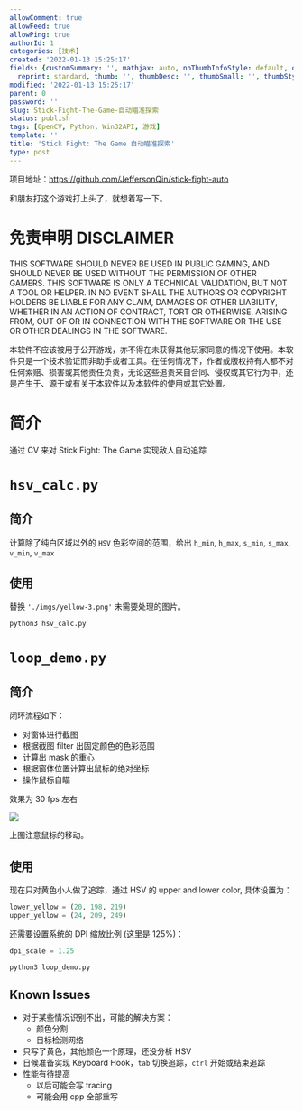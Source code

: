 ```yaml
---
allowComment: true
allowFeed: true
allowPing: true
authorId: 1
categories: [技术]
created: '2022-01-13 15:25:17'
fields: {customSummary: '', mathjax: auto, noThumbInfoStyle: default, outdatedNotice: 'no',
  reprint: standard, thumb: '', thumbDesc: '', thumbSmall: '', thumbStyle: default}
modified: '2022-01-13 15:25:17'
parent: 0
password: ''
slug: Stick-Fight-The-Game-自动瞄准探索
status: publish
tags: [OpenCV, Python, Win32API, 游戏]
template: ''
title: 'Stick Fight: The Game 自动瞄准探索'
type: post
---
```

项目地址：https://github.com/JeffersonQin/stick-fight-auto

和朋友打这个游戏打上头了，就想着写一下。

# 免责申明 DISCLAIMER

THIS SOFTWARE SHOULD NEVER BE USED IN PUBLIC GAMING, AND SHOULD NEVER BE USED WITHOUT THE PERMISSION OF OTHER GAMERS. THIS SOFTWARE IS ONLY A TECHNICAL VALIDATION, BUT NOT A TOOL OR HELPER. IN NO EVENT SHALL THE AUTHORS OR COPYRIGHT HOLDERS BE LIABLE FOR ANY CLAIM, DAMAGES OR OTHER LIABILITY, WHETHER IN AN ACTION OF CONTRACT, TORT OR OTHERWISE, ARISING FROM, OUT OF OR IN CONNECTION WITH THE SOFTWARE OR THE USE OR OTHER DEALINGS IN THE SOFTWARE.

本软件不应该被用于公开游戏，亦不得在未获得其他玩家同意的情况下使用。本软件只是一个技术验证而非助手或者工具。在任何情况下，作者或版权持有人都不对任何索赔、损害或其他责任负责，无论这些追责来自合同、侵权或其它行为中，还是产生于、源于或有关于本软件以及本软件的使用或其它处置。

# 简介

通过 CV 来对 Stick Fight: The Game 实现敌人自动追踪

# `hsv_calc.py`

## 简介

计算除了纯白区域以外的 `HSV` 色彩空间的范围，给出 `h_min`, `h_max`, `s_min`, `s_max`, `v_min`, `v_max`

## 使用

替换 `'./imgs/yellow-3.png'` 未需要处理的图片。

```bash
python3 hsv_calc.py
```

# `loop_demo.py`

## 简介

闭环流程如下：

* 对窗体进行截图
* 根据截图 filter 出固定颜色的色彩范围
* 计算出 mask 的重心
* 根据窗体位置计算出鼠标的绝对坐标
* 操作鼠标自瞄

效果为 30 fps 左右

![](https://github.com/JeffersonQin/stick-fight-auto/blob/master/assets/loop_demo.gif?raw=true)

上图注意鼠标的移动。

## 使用

现在只对黄色小人做了追踪，通过 HSV 的 upper and lower color, 具体设置为：

```python
lower_yellow = (20, 198, 219)
upper_yellow = (24, 209, 249)
```

还需要设置系统的 DPI 缩放比例 (这里是 125%)：

```python
dpi_scale = 1.25
```

```
python3 loop_demo.py
```

## Known Issues

* 对于某些情况识别不出，可能的解决方案：
  * 颜色分割
  * 目标检测网络
* 只写了黄色，其他颜色一个原理，还没分析 HSV
* 日候准备实现 Keyboard Hook，`tab` 切换追踪，`ctrl` 开始或结束追踪
* 性能有待提高
  * 以后可能会写 tracing
  * 可能会用 cpp 全部重写
